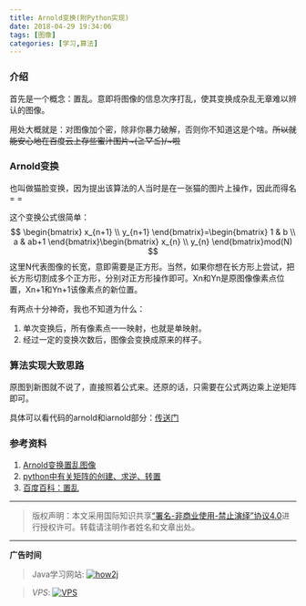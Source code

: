 ```yaml
---
title: Arnold变换(附Python实现)
date: 2018-04-29 19:34:06
tags: [图像]
categories: [学习,算法]
---
```


### 介绍

首先是一个概念：置乱。意即将图像的信息次序打乱，使其变换成杂乱无章难以辨认的图像。

用处大概就是：对图像加个密，除非你暴力破解，否则你不知道这是个啥。~~所以就能安心地在百度云上存些蜜汁图片~\(≧▽≦)/~啦~~

<!--more-->

### Arnold变换

也叫做猫脸变换，因为提出该算法的人当时是在一张猫的图片上操作，因此而得名= =

这个变换公式很简单：
$$
\begin{bmatrix} x_{n+1} \\ y_{n+1} \end{bmatrix}=\begin{bmatrix} 1 & b \\ a & ab+1 \end{bmatrix}\begin{bmatrix} x_{n} \\ y_{n} \end{bmatrix}mod(N)
$$
这里N代表图像的长宽，意即需要是正方形。当然，如果你想在长方形上尝试，把长方形切割成多个正方形，分别对正方形操作即可。Xn和Yn是原图像像素点位置，Xn+1和Yn+1该像素点的新位置。

有两点十分神奇，我也不知道为什么：

1. 单次变换后，所有像素点一一映射，也就是单映射。
2. 经过一定的变换次数后，图像会变换成原来的样子。

### 算法实现大致思路

原图到新图就不说了，直接照着公式来。还原的话，只需要在公式两边乘上逆矩阵即可。

具体可以看代码的arnold和iarnold部分：[传送门](https://github.com/GooZy/EasyW/blob/master/easyw/common/utils.py)

### 参考资料

1. [Arnold变换置乱图像](https://blog.csdn.net/yezi_happy/article/details/52804574)
2. [python中有关矩阵的创建、求逆、转置](https://blog.csdn.net/shuaishuai3409/article/details/50830196)
3. [百度百科：置乱](https://baike.baidu.com/item/%E7%BD%AE%E4%B9%B1/6575561?fr=aladdin)

------

> 版权声明：本文采用国际知识共享[“署名-非商业使用-禁止演绎”协议4.0](https://creativecommons.org/licenses/by-nc-nd/4.0/)进行授权许可。转载请注明作者姓名和文章出处。

------



**广告时间**

> Java学习网站: <a href="http://how2j.cn?p=23251" target="_blank">![how2j](https://github.com/GooZy/GooZy.github.io/blob/hexo/source/images/how2j.png?raw=true)</a>

> *VPS*: <a href="https://www.vultr.com/?ref=7255071" target="_blank">![VPS](https://www.vultr.com/media/banner_2.png)</a>

